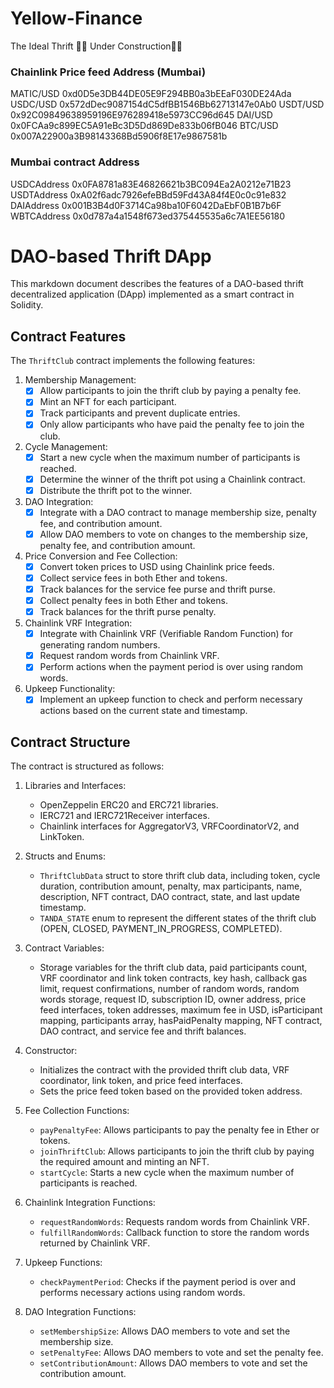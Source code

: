 # Yellow-Finance
The Ideal Thrift
🚧👷 Under Construction👷🚧

### Chainlink Price feed Address (Mumbai)
MATIC/USD 0xd0D5e3DB44DE05E9F294BB0a3bEEaF030DE24Ada
USDC/USD 0x572dDec9087154dC5dfBB1546Bb62713147e0Ab0
USDT/USD 0x92C09849638959196E976289418e5973CC96d645
DAI/USD 0x0FCAa9c899EC5A91eBc3D5Dd869De833b06fB046
BTC/USD 0x007A22900a3B98143368Bd5906f8E17e9867581b

### Mumbai contract Address
USDCAddress 0x0FA8781a83E46826621b3BC094Ea2A0212e71B23
USDTAddress 0xA02f6adc7926efeBBd59Fd43A84f4E0c0c91e832
DAIAddress 0x001B3B4d0F3714Ca98ba10F6042DaEbF0B1B7b6F
WBTCAddress 0x0d787a4a1548f673ed375445535a6c7A1EE56180

# DAO-based Thrift DApp

This markdown document describes the features of a DAO-based thrift decentralized application (DApp) implemented as a smart contract in Solidity.

## Contract Features

The `ThriftClub` contract implements the following features:

1. Membership Management:
   - [x] Allow participants to join the thrift club by paying a penalty fee.
   - [x] Mint an NFT for each participant.
   - [x] Track participants and prevent duplicate entries.
   - [x] Only allow participants who have paid the penalty fee to join the club.

2. Cycle Management:
   - [x] Start a new cycle when the maximum number of participants is reached.
   - [x] Determine the winner of the thrift pot using a Chainlink contract.
   - [x] Distribute the thrift pot to the winner.

3. DAO Integration:
   - [x] Integrate with a DAO contract to manage membership size, penalty fee, and contribution amount.
   - [x] Allow DAO members to vote on changes to the membership size, penalty fee, and contribution amount.

4. Price Conversion and Fee Collection:
   - [x] Convert token prices to USD using Chainlink price feeds.
   - [x] Collect service fees in both Ether and tokens.
   - [x] Track balances for the service fee purse and thrift purse.
   - [x] Collect penalty fees in both Ether and tokens.
   - [x] Track balances for the thrift purse penalty.

5. Chainlink VRF Integration:
   - [x] Integrate with Chainlink VRF (Verifiable Random Function) for generating random numbers.
   - [x] Request random words from Chainlink VRF.
   - [x] Perform actions when the payment period is over using random words.

6. Upkeep Functionality:
   - [x] Implement an upkeep function to check and perform necessary actions based on the current state and timestamp.

## Contract Structure

The contract is structured as follows:

1. Libraries and Interfaces:
   - OpenZeppelin ERC20 and ERC721 libraries.
   - IERC721 and IERC721Receiver interfaces.
   - Chainlink interfaces for AggregatorV3, VRFCoordinatorV2, and LinkToken.

2. Structs and Enums:
   - `ThriftClubData` struct to store thrift club data, including token, cycle duration, contribution amount, penalty, max participants, name, description, NFT contract, DAO contract, state, and last update timestamp.
   - `TANDA_STATE` enum to represent the different states of the thrift club (OPEN, CLOSED, PAYMENT_IN_PROGRESS, COMPLETED).

3. Contract Variables:
   - Storage variables for the thrift club data, paid participants count, VRF coordinator and link token contracts, key hash, callback gas limit, request confirmations, number of random words, random words storage, request ID, subscription ID, owner address, price feed interfaces, token addresses, maximum fee in USD, isParticipant mapping, participants array, hasPaidPenalty mapping, NFT contract, DAO contract, and service fee and thrift balances.

4. Constructor:
   - Initializes the contract with the provided thrift club data, VRF coordinator, link token, and price feed interfaces.
   - Sets the price feed token based on the provided token address.

5. Fee Collection Functions:
   - `payPenaltyFee`: Allows participants to pay the penalty fee in Ether or tokens.
   - `joinThriftClub`: Allows participants to join the thrift club by paying the required amount and minting an NFT.
   - `startCycle`: Starts a new cycle when the maximum number of participants is reached.

6. Chainlink Integration Functions:
   - `requestRandomWords`: Requests random words from Chainlink VRF.
   - `fulfillRandomWords`: Callback function to store the random words returned by Chainlink VRF.

7. Upkeep Functions:
   - `checkPaymentPeriod`: Checks if the payment period is over and performs necessary actions using random words.

8. DAO Integration Functions:
   - `setMembershipSize`: Allows DAO members to vote and set the membership size.
   - `setPenaltyFee`: Allows DAO members to vote and set the penalty fee.
   - `setContributionAmount`: Allows DAO members to vote and set the contribution amount.

